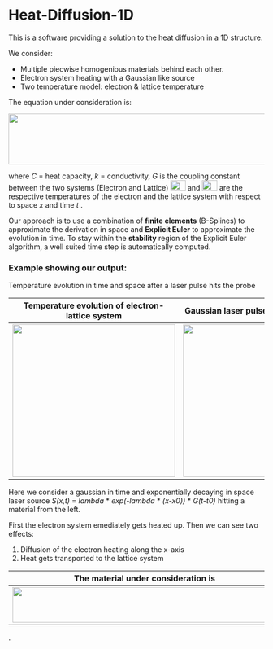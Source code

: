 # Heat-Diffusion-1D
This is a software providing a solution to the heat diffusion in a 1D structure. 

We consider:
* Multiple piecwise homogenious materials behind each other. 
* Electron system heating with a Gaussian like source
* Two temperature model: electron & lattice temperature

The equation under consideration is: 

 <img src="https://github.com/udcm-su/heat-diffusion-1D/blob/Developer/Pictures/DiffusionEq.png" width="700" height="100" />
 
 where *C* = heat capacity, *k* = conductivity, *G* is the coupling constant between the two systems (Electron and Lattice)
  <img src="https://github.com/udcm-su/heat-diffusion-1D/blob/Developer/Pictures/phiE.png" width="30" height="20" /> and <img src="https://github.com/udcm-su/heat-diffusion-1D/blob/Developer/Pictures/phiL.png" width="30" height="20" /> 
  are the respective temperatures of the electron and the lattice system with respect to space *x* and time *t* .

 Our approach is to use a combination of **finite elements** (B-Splines) to approximate the derivation in space and **Explicit Euler** to approximate the evolution in time.
 To stay within the **stability** region of the Explicit Euler algorithm, a well suited time step is automatically computed.
 
  ### Example showing our output:
 Temperature evolution in time and space after a laser pulse hits the probe
 
  Temperature evolution of electron- lattice system |  Gaussian laser pulse S(x,t) hitting probe
:-------------------------:|:-------------------------:
 <img src="https://media.giphy.com/media/dIUAz7xfof5N8B8tUy/giphy.gif" width="320" height="300" />  |  <img src="https://github.com/udcm-su/heat-diffusion-1D/blob/Developer/Pictures/Source.png" width="320" height="300" />
 
 Here we consider a gaussian in time and exponentially decaying in space laser source *S(x,t)* = *lambda* * *exp(-lambda* * *(x-x0))* * *G(t-t0)* hitting a material from the left. 
 
 First the electron system emediately gets heated up. 
 Then we can see two effects: 
 
  1. Diffusion of the electron heating along the x-axis
  2. Heat gets transported to the lattice system
  
  
   | The material under consideration is  | 
   | ------------------------------------ | 
   | <img src="https://github.com/udcm-su/heat-diffusion-1D/blob/Developer/Pictures/SROSTO.PNG" width="520" height="70" />     |   
       
  
  .
 
 
